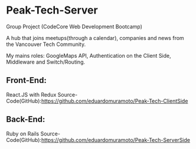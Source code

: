 # Peak-Tech-Server
Group Project (CodeCore Web Development Bootcamp)

A hub that joins meetups(through a calendar), companies and news from the Vancouver Tech Community.

My mains roles: GoogleMaps API, Authentication on the Client Side, Middleware and Switch/Routing.

## Front-End:

React.JS with Redux
Source-Code(GitHub):https://github.com/eduardomuramoto/Peak-Tech-ClientSide

## Back-End: 

Ruby on Rails
Source-Code(GitHub):https://github.com/eduardomuramoto/Peak-Tech-ServerSide
